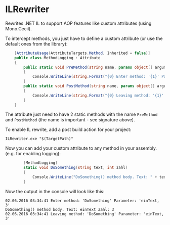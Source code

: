 # ILRewriter
Rewrites .NET IL to support AOP features like custom attributes (using Mono.Cecil).

To intercept methods, you just have to define a custom attribute (or use the default ones from the library):

```csharp
    [AttributeUsage(AttributeTargets.Method, Inherited = false)]
    public class MethodLogging : Attribute
    {
        public static void PreMethod(string name, params object[] arguments)
        {
            Console.WriteLine(string.Format("{0} Enter method: '{1}' Parameter: '{2}'", DateTime.Now, name, string.Join(", ", arguments)));
        }
        public static void PostMethod(string name, params object[] arguments)
        {
            Console.WriteLine(string.Format("{0} Leaving method: '{1}' Parameter: '{2}'", DateTime.Now, name, string.Join(", ", arguments)));
        }
    }
```

The attribute just need to have 2 static methods with the name ```PreMethod``` and ```PostMethod``` (the name is important - see signature above). 

To enable IL rewrite, add a post build action for your project:

```
ILRewriter.exe "$(TargetPath)"
```

Now you can add your custom attribute to any method in your assembly. (e.g. for enabling logging):

```csharp
        [MethodLogging]
        static void DoSomething(string text, int zahl)
        {
            Console.WriteLine("DoSomething() method body. Text: " + text + " Zahl: " + zahl);
        }
```

Now the output in the console will look like this:

```
02.06.2016 03:34:41 Enter method: 'DoSomething' Parameter: 'einText, 3'
DoSomething() method body. Text: einText Zahl: 3
02.06.2016 03:34:41 Leaving method: 'DoSomething' Parameter: 'einText, 3'
```
